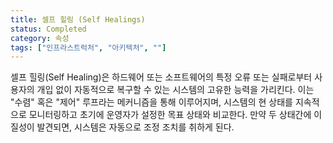 ```yaml
---
title: 셀프 힐링 (Self Healings)
status: Completed
category: 속성
tags: ["인프라스트럭처", "아키텍처", ""]
---
```


셀프 힐링(Self Healing)은 하드웨어 또는 소프트웨어의 특정 오류 또는 실패로부터 사용자의 개입 없이 자동적으로 복구할 수 있는 시스템의 고유한 능력을 가리킨다. 이는 "수렴" 혹은 "제어" 루프라는 메커니즘을 통해 이루어지며, 시스템의 현 상태를 지속적으로 모니터링하고 초기에 운영자가 설정한 목표 상태와 비교한다. 
만약 두 상태간에 이질성이 발견되면, 시스템은 자동으로 조정 조치를 취하게 된다.
